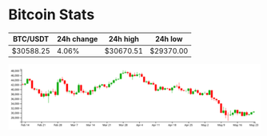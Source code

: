 # Bitcoin Stats

BTC/USDT|24h change|24h high|24h low|
|---|---|---|---|
|$30588.25|4.06%|$30670.51|$29370.00|

<img src="./chart.svg">
